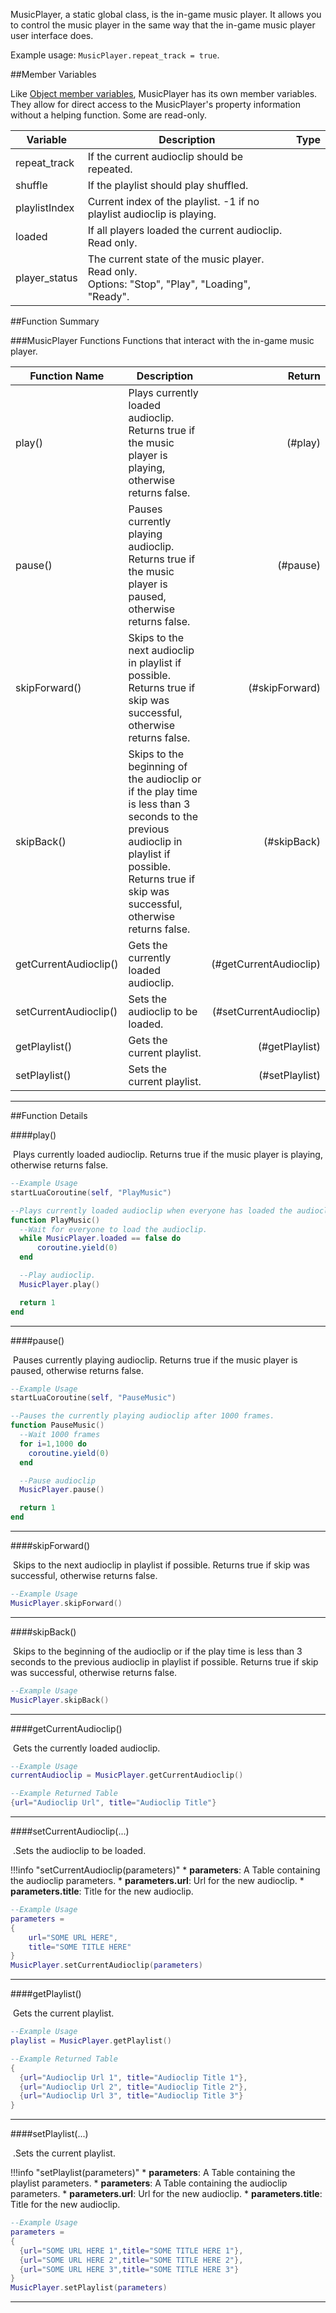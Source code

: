 MusicPlayer, a static global class, is the in-game music player. It allows you to control the music player in the same way that the in-game music player user interface does.

Example usage: `MusicPlayer.repeat_track = true`.

##Member Variables

Like [Object member variables](scripting/game-object/object.md#member-variables), MusicPlayer has its own member variables. They allow for direct access to the MusicPlayer's property information without a helping function. Some are read-only.

Variable | Description | Type
-- | -- | :--
<a class="anchor" id="repeat_track"></a>repeat_track | If the current audioclip should be repeated.  | [<span class="tag boo"></span>](scripting/types.md)
<a class="anchor" id="shuffle"></a>shuffle | If the playlist should play shuffled. | [<span class="tag boo"></span>](scripting/types.md)
<a class="anchor" id="playlistIndex"></a>playlistIndex | Current index of the playlist. -1 if no playlist audioclip is playing. | [<span class="tag int"></span>](scripting/types.md)
<a class="anchor" id="loaded"></a>loaded | If all players loaded the current audioclip. Read only. | [<span class="tag boo"></span>](scripting/types.md)
<a class="anchor" id="player_status"></a>player_status | The current state of the music player. Read only. <br/>Options: "Stop", "Play", "Loading", "Ready". | [<span class="tag str"></span>](scripting/types.md)


##Function Summary

###MusicPlayer Functions
Functions that interact with the in-game music player.

Function Name | Description | Return
-- | -- | --:
<a class="anchor" id="play"></a>play() | Plays currently loaded audioclip. Returns true if the music player is playing, otherwise returns false. | [<span class="ret boo"></span>](scripting/types.md)(#play)
<a class="anchor" id="pause"></a>pause() | Pauses currently playing audioclip. Returns true if the music player is paused, otherwise returns false. | [<span class="ret boo"></span>](scripting/types.md)(#pause)
<a class="anchor" id="skipForward"></a>skipForward() | Skips to the next audioclip in playlist if possible. Returns true if skip was successful, otherwise returns false. | [<span class="ret boo"></span>](scripting/types.md)(#skipForward)
<a class="anchor" id="skipBack"></a>skipBack() | Skips to the beginning of the audioclip or if the play time is less than 3 seconds to the previous audioclip in playlist if possible. Returns true if skip was successful, otherwise returns false. | [<span class="ret boo"></span>](scripting/types.md)(#skipBack)
<a class="anchor" id="getCurrentAudioclip"></a>getCurrentAudioclip() | Gets the currently loaded audioclip. | [<span class="ret tab"></span>](scripting/types.md)(#getCurrentAudioclip)
<a class="anchor" id="setCurrentAudioclip"></a>setCurrentAudioclip() | Sets the audioclip to be loaded. | [<span class="ret boo"></span>](scripting/types.md)(#setCurrentAudioclip)
<a class="anchor" id="getPlaylist"></a>getPlaylist() | Gets the current playlist. | [<span class="ret tab"></span>](scripting/types.md)(#getPlaylist)
<a class="anchor" id="setPlaylist"></a>setPlaylist() | Sets the current playlist. | [<span class="ret boo"></span>](scripting/types.md)(#setPlaylist)

---


##Function Details

####play()

[<span class="ret boo"></span>](scripting/types.md)&nbsp;Plays currently loaded audioclip. Returns true if the music player is playing, otherwise returns false.

``` Lua
--Example Usage
startLuaCoroutine(self, "PlayMusic")

--Plays currently loaded audioclip when everyone has loaded the audioclip.
function PlayMusic()
  --Wait for everyone to load the audioclip.
  while MusicPlayer.loaded == false do
      coroutine.yield(0)
  end

  --Play audioclip.
  MusicPlayer.play()

  return 1
end
```

---

####pause()

[<span class="ret boo"></span>](scripting/types.md)&nbsp;Pauses currently playing audioclip. Returns true if the music player is paused, otherwise returns false.

``` Lua
--Example Usage
startLuaCoroutine(self, "PauseMusic")

--Pauses the currently playing audioclip after 1000 frames.
function PauseMusic()
  --Wait 1000 frames
  for i=1,1000 do
    coroutine.yield(0)
  end

  --Pause audioclip
  MusicPlayer.pause()

  return 1
end
```

---

####skipForward()

[<span class="ret boo"></span>](scripting/types.md)&nbsp;Skips to the next audioclip in playlist if possible. Returns true if skip was successful, otherwise returns false.

``` Lua
--Example Usage
MusicPlayer.skipForward()
```

---

####skipBack()

[<span class="ret boo"></span>](scripting/types.md)&nbsp;Skips to the beginning of the audioclip or if the play time is less than 3 seconds to the previous audioclip in playlist if possible. Returns true if skip was successful, otherwise returns false.

``` Lua
--Example Usage
MusicPlayer.skipBack()
```

---

####getCurrentAudioclip()

[<span class="ret tab"></span>](scripting/types.md)&nbsp;Gets the currently loaded audioclip.

``` Lua
--Example Usage
currentAudioclip = MusicPlayer.getCurrentAudioclip()
```
``` Lua
--Example Returned Table
{url="Audioclip Url", title="Audioclip Title"}
```

---

####setCurrentAudioclip(...)

[<span class="ret boo"></span>](scripting/types.md)&nbsp;.Sets the audioclip to be loaded.

!!!info "setCurrentAudioclip(parameters)"
    * [<span class="tag tab"></span>](scripting/types.md) **parameters**: A Table containing the audioclip parameters.
        * [<span class="tag str"></span>](scripting/types.md) **parameters.url**: Url for the new audioclip.
        * [<span class="tag str"></span>](scripting/types.md) **parameters.title**: Title for the new audioclip.

``` Lua
--Example Usage
parameters =
{
	url="SOME URL HERE",
	title="SOME TITLE HERE"
}
MusicPlayer.setCurrentAudioclip(parameters)
```

---

####getPlaylist()

[<span class="ret tab"></span>](scripting/types.md)&nbsp;Gets the current playlist.

``` Lua
--Example Usage
playlist = MusicPlayer.getPlaylist()
```
``` Lua
--Example Returned Table
{
  {url="Audioclip Url 1", title="Audioclip Title 1"},
  {url="Audioclip Url 2", title="Audioclip Title 2"},
  {url="Audioclip Url 3", title="Audioclip Title 3"}
}
```

---

####setPlaylist(...)

[<span class="ret boo"></span>](scripting/types.md)&nbsp;.Sets the current playlist.

!!!info "setPlaylist(parameters)"
    * [<span class="tag tab"></span>](scripting/types.md) **parameters**: A Table containing the playlist parameters.
        * [<span class="tag tab"></span>](scripting/types.md) **parameters**: A Table containing the audioclip parameters.
            * [<span class="tag str"></span>](scripting/types.md) **parameters.url**: Url for the new audioclip.
            * [<span class="tag str"></span>](scripting/types.md) **parameters.title**: Title for the new audioclip.

``` Lua
--Example Usage
parameters =
{
  {url="SOME URL HERE 1",title="SOME TITLE HERE 1"},
  {url="SOME URL HERE 2",title="SOME TITLE HERE 2"},
  {url="SOME URL HERE 3",title="SOME TITLE HERE 3"}
}
MusicPlayer.setPlaylist(parameters)
```

---

